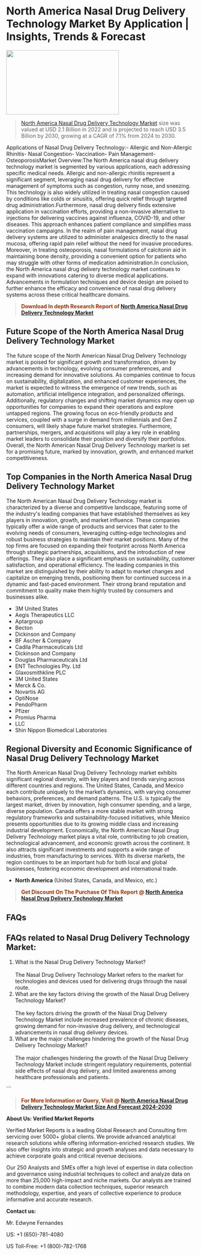 <p><h1>North America Nasal Drug Delivery Technology Market By Application | Insights, Trends & Forecast</h1><p><img class="aligncenter size-medium wp-image-105565" src="https://ffe5etoiles.com/wp-content/uploads/2025/01/MST7-300x171.png" alt="" width="300" height="171" /></p><blockquote><p><a href="https://www.verifiedmarketreports.com/download-sample/?rid=90070&utm_source=Github-NA&utm_medium=366" target="_blank">North America Nasal Drug Delivery Technology Market</a>  size was valued at USD 2.1 Billion in 2022 and is projected to reach USD 3.5 Billion by 2030, growing at a CAGR of 7.1% from 2024 to 2030.</p></blockquote>Applications of Nasal Drug Delivery Technology:- Allergic and Non-Allergic Rhinitis- Nasal Congestion- Vaccination- Pain Management- OsteoporosisMarket Overview:The North America nasal drug delivery technology market is segmented by various applications, each addressing specific medical needs. Allergic and non-allergic rhinitis represent a significant segment, leveraging nasal drug delivery for effective management of symptoms such as congestion, runny nose, and sneezing. This technology is also widely utilized in treating nasal congestion caused by conditions like colds or sinusitis, offering quick relief through targeted drug administration.Furthermore, nasal drug delivery finds extensive application in vaccination efforts, providing a non-invasive alternative to injections for delivering vaccines against influenza, COVID-19, and other diseases. This approach enhances patient compliance and simplifies mass vaccination campaigns. In the realm of pain management, nasal drug delivery systems are utilized to administer analgesics directly to the nasal mucosa, offering rapid pain relief without the need for invasive procedures. Moreover, in treating osteoporosis, nasal formulations of calcitonin aid in maintaining bone density, providing a convenient option for patients who may struggle with other forms of medication administration.In conclusion, the North America nasal drug delivery technology market continues to expand with innovations catering to diverse medical applications. Advancements in formulation techniques and device design are poised to further enhance the efficacy and convenience of nasal drug delivery systems across these critical healthcare domains.</p><blockquote><p><span style="color: #993300;"><strong>Download In depth Research Report of <a href="https://www.verifiedmarketreports.com/download-sample/?rid=90070&utm_source=Github-NA&utm_medium=366">North America Nasal Drug Delivery Technology Market</a></strong></span></p></blockquote><h2>Future Scope of the North America Nasal Drug Delivery Technology Market</h2><p>The future scope of the North American Nasal Drug Delivery Technology market is poised for significant growth and transformation, driven by advancements in technology, evolving consumer preferences, and increasing demand for innovative solutions. As companies continue to focus on sustainability, digitalization, and enhanced customer experiences, the market is expected to witness the emergence of new trends, such as automation, artificial intelligence integration, and personalized offerings. Additionally, regulatory changes and shifting market dynamics may open up opportunities for companies to expand their operations and explore untapped regions. The growing focus on eco-friendly products and services, coupled with a surge in demand from millennials and Gen Z consumers, will likely shape future market strategies. Furthermore, partnerships, mergers, and acquisitions will play a key role in enabling market leaders to consolidate their position and diversify their portfolios. Overall, the North American Nasal Drug Delivery Technology market is set for a promising future, marked by innovation, growth, and enhanced market competitiveness.</p><h2>Top Companies in the North America Nasal Drug Delivery Technology Market</h2><p>The North American Nasal Drug Delivery Technology market is characterized by a diverse and competitive landscape, featuring some of the industry's leading companies that have established themselves as key players in innovation, growth, and market influence. These companies typically offer a wide range of products and services that cater to the evolving needs of consumers, leveraging cutting-edge technologies and robust business strategies to maintain their market positions. Many of the top firms are focused on expanding their footprint across North America through strategic partnerships, acquisitions, and the introduction of new offerings. They also place a significant emphasis on sustainability, customer satisfaction, and operational efficiency. The leading companies in this market are distinguished by their ability to adapt to market changes and capitalize on emerging trends, positioning them for continued success in a dynamic and fast-paced environment. Their strong brand reputation and commitment to quality make them highly trusted by consumers and businesses alike.</p><p><ul><li>3M United States </li><li> Aegis Therapeutics LLC </li><li> Aptargroup </li><li> Becton </li><li> Dickinson and Company </li><li> BF Ascher & Company </li><li> Cadila Pharmaceuticals Ltd </li><li> Dickinson and Company </li><li> Douglas Pharmaceuticals Ltd </li><li> ENT Technologies Pty. Ltd </li><li> Glaxosmithkline PLC </li><li> 3M United States </li><li> Merck & Co. </li><li> Novartis AG </li><li> OptiNose </li><li> PendoPharm </li><li> Pfizer </li><li> Promius Pharma </li><li> LLC </li><li> Shin Nippon Biomedical Laboratories</li></ul></p><h2>Regional Diversity and Economic Significance of Nasal Drug Delivery Technology Market</h2><p>The North American Nasal Drug Delivery Technology market exhibits significant regional diversity, with key players and trends varying across different countries and regions. The United States, Canada, and Mexico each contribute uniquely to the market’s dynamics, with varying consumer behaviors, preferences, and demand patterns. The U.S. is typically the largest market, driven by innovation, high consumer spending, and a large, diverse population. Canada offers a more stable market with strong regulatory frameworks and sustainability-focused initiatives, while Mexico presents opportunities due to its growing middle class and increasing industrial development. Economically, the North American Nasal Drug Delivery Technology market plays a vital role, contributing to job creation, technological advancement, and economic growth across the continent. It also attracts significant investments and supports a wide range of industries, from manufacturing to services. With its diverse markets, the region continues to be an important hub for both local and global businesses, fostering economic development and international trade.</p><ul>    <li><strong>North America</strong> (United States, Canada, and Mexico, etc.)</li></ul><blockquote><p><span style="color: #993300;"><strong>Get Discount On The Purchase Of This Report @ <a href="https://www.verifiedmarketreports.com/ask-for-discount/?rid=90070&utm_source=Github-NA&utm_medium=366">North America Nasal Drug Delivery Technology Market</a></strong></span></p></blockquote><h2>FAQs</h2><p><h2>FAQs related to Nasal Drug Delivery Technology Market:</h2><ol>  <li>What is the Nasal Drug Delivery Technology Market?</div><div><br>      The Nasal Drug Delivery Technology Market refers to the market for technologies and devices used for delivering drugs through the nasal route.</li>  <li>What are the key factors driving the growth of the Nasal Drug Delivery Technology Market?</div><div><br>      The key factors driving the growth of the Nasal Drug Delivery Technology Market include increased prevalence of chronic diseases, growing demand for non-invasive drug delivery, and technological advancements in nasal drug delivery devices.</li>  <li>What are the major challenges hindering the growth of the Nasal Drug Delivery Technology Market?</div><div><br>      The major challenges hindering the growth of the Nasal Drug Delivery Technology Market include stringent regulatory requirements, potential side effects of nasal drug delivery, and limited awareness among healthcare professionals and patients.</li>  <!-- ... --></ol></body></html>```</p><blockquote><p><span style="color: #993300;"><strong>For More Information or Query, Visit @ <a href="https://www.verifiedmarketreports.com/product/global-nasal-drug-delivery-technology-market-growth-2019-2024/">North America Nasal Drug Delivery Technology Market Size And Forecast 2024-2030</a></strong></span></p></blockquote><p><strong>About Us: Verified Market Reports</strong></p><p>Verified Market Reports is a leading Global Research and Consulting firm servicing over 5000+ global clients. We provide advanced analytical research solutions while offering information-enriched research studies. We also offer insights into strategic and growth analyses and data necessary to achieve corporate goals and critical revenue decisions.</p><p>Our 250 Analysts and SMEs offer a high level of expertise in data collection and governance using industrial techniques to collect and analyze data on more than 25,000 high-impact and niche markets. Our analysts are trained to combine modern data collection techniques, superior research methodology, expertise, and years of collective experience to produce informative and accurate research.</p><p><strong>Contact us:</strong></p><p>Mr. Edwyne Fernandes</p><p>US: +1 (650)-781-4080</p><p>US Toll-Free: +1 (800)-782-1768</p>
